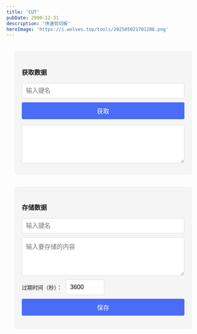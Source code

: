```yaml
---
title: 'CUT'
pubDate: 2999-12-31
description: '快速剪切板'
heroImage: 'https://i.wolves.top/tools/202505021701286.png'
---
```


<div class="clipboard-container">
  <div class="section">
    <h3>获取数据</h3>
    <div class="input-group">
      <input type="text" id="getKey" placeholder="输入键名" />
      <button id="getBtn">获取</button>
    </div>
    <div id="getResult" class="result">
      <textarea id="getValueDisplay" readonly></textarea>
      <button id="copyBtn" style="display:none;">复制到剪贴板</button>
    </div>
  </div>
  <div class="section">
    <h3>存储数据</h3>
    <div class="input-group">
      <input type="text" id="setKey" placeholder="输入键名" />
      <textarea id="setValue" placeholder="输入要存储的内容"></textarea>
      <div class="time-input">
        <label for="expireTime">过期时间（秒）：</label>
        <input type="number" id="expireTime" value="3600" min="1" />
      </div>
      <button id="setBtn">保存</button>
    </div>
    <div id="setResult" class="result"></div>
  </div>
</div>

<style>
  .clipboard-container {
    max-width: 800px;
    margin: 0 auto;
    padding: 20px;
    font-family: system-ui, -apple-system, BlinkMacSystemFont, sans-serif;
  }
  
  .section {
    margin-bottom: 30px;
    padding: 20px;
    border-radius: 8px;
    background-color: #f5f5f5;
  }
  
  .input-group {
    display: flex;
    flex-direction: column;
    gap: 10px;
    margin-bottom: 15px;
  }
  
  input, textarea, button {
    padding: 10px;
    border-radius: 4px;
    border: 1px solid #ddd;
    font-size: 16px;
  }
  
  textarea {
    min-height: 100px;
    resize: vertical;
  }
  
  button {
    background-color: #4a6cf7;
    color: white;
    border: none;
    cursor: pointer;
    transition: background-color 0.3s;
  }
  
  button:hover {
    background-color: #3a5ce5;
  }
  
  .result {
    margin-top: 15px;
  }
  
  #getValueDisplay {
    width: 100%;
    min-height: 100px;
    margin-bottom: 10px;
  }
  
  #copyBtn {
    background-color: #28a745;
  }
  
  #copyBtn:hover {
    background-color: #218838;
  }
  
  .success {
    color: #28a745;
    font-weight: bold;
  }
  
  .error {
    color: #dc3545;
    font-weight: bold;
  }
  
  .time-input {
    display: flex;
    align-items: center;
    gap: 10px;
  }
  
  .time-input label {
    flex-shrink: 0;
  }
  
  .time-input input {
    width: 100px;
  }
</style>

<script>
  // 后端服务地址配置
  var API_BASE_URL = 'https://rcube.wolves.top/cut';
  
  // 等待 DOM 加载完成
  document.addEventListener('DOMContentLoaded', () => {
    // DOM 元素
    const elements = {
      set: {
        key: document.getElementById('setKey'),
        value: document.getElementById('setValue'),
        expire: document.getElementById('expireTime'),
        btn: document.getElementById('setBtn'),
        result: document.getElementById('setResult')
      },
      get: {
        key: document.getElementById('getKey'),
        btn: document.getElementById('getBtn'),
        display: document.getElementById('getValueDisplay'),
        copyBtn: document.getElementById('copyBtn')
      }
    };

    // 显示错误信息
    const showError = (element, message) => {
      element.innerHTML = `<span class="error">${message}</span>`;
    };

    // 显示成功信息
    const showSuccess = (element, message) => {
      element.innerHTML = `<span class="success">${message}</span>`;
    };

    // 清空输入框
    const clearInputs = (...inputs) => {
      inputs.forEach(input => input.value = '');
    };

    // 设置数据
    elements.set.btn.addEventListener('click', async () => {
      const key = elements.set.key.value.trim();
      const value = elements.set.value.value;
      const expireTime = parseInt(elements.set.expire.value) || 3600;
      
      if (!key) {
        showError(elements.set.result, '请输入键名');
        return;
      }
      
      try {
        const formData = new URLSearchParams();
        formData.append('key', key);
        formData.append('value', value);
        formData.append('expire', expireTime.toString());
        
        const response = await fetch(`${API_BASE_URL}/set`, {
          method: 'POST',
          headers: {
            'Content-Type': 'application/x-www-form-urlencoded'
          },
          body: formData
        });
        
        if (response.ok) {
          const expireTimeInHours = (expireTime / 3600).toFixed(2);
          showSuccess(elements.set.result, `数据保存成功！将在 ${expireTimeInHours} 小时后过期`);
          clearInputs(elements.set.key, elements.set.value);
        } else {
          const error = await response.text();
          showError(elements.set.result, `保存失败: ${error}`);
        }
      } catch (error) {
        showError(elements.set.result, `请求错误: ${error.message}`);
      }
    });
    
    // 获取数据
    elements.get.btn.addEventListener('click', async () => {
      const key = elements.get.key.value.trim();
      
      if (!key) {
        elements.get.display.value = '';
        elements.get.copyBtn.style.display = 'none';
        return;
      }
      
      try {
        const response = await fetch(`${API_BASE_URL}/get?key=${encodeURIComponent(key)}`);
        
        if (response.ok) {
          const data = await response.text();
          elements.get.display.value = data;
          elements.get.copyBtn.style.display = 'block';
        } else {
          elements.get.display.value = '获取数据失败';
          elements.get.copyBtn.style.display = 'none';
        }
      } catch (error) {
        elements.get.display.value = `请求错误: ${error.message}`;
        elements.get.copyBtn.style.display = 'none';
      }
    });
    
    // 复制到剪贴板
    elements.get.copyBtn.addEventListener('click', () => {
      elements.get.display.select();
      document.execCommand('copy');
      
      const originalText = elements.get.copyBtn.textContent;
      elements.get.copyBtn.textContent = '已复制！';
      
      setTimeout(() => {
        elements.get.copyBtn.textContent = originalText;
      }, 2000);
    });
  });
</script>

